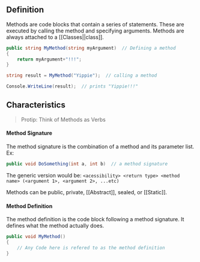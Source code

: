 ## Definition
Methods are code blocks that contain a series of statements. These are executed by calling the method and specifying arguments. Methods are always attached to a [[Classes||class]].

```C#
public string MyMethod(string myArgument)  // Defining a method
{
	return myArgument+"!!!";
}

string result = MyMethod("Yippie");  // calling a method

Console.WriteLine(result);  // prints "Yippie!!!"
```
## Characteristics

>Protip: Think of Methods as Verbs

#### Method Signature
The method signature is the combination of a method and its parameter list.
Ex:
```C#
public void DoSomething(int a, int b)  // a method signature
```
The generic version would be: 
`<acessibility> <return type> <method name> (<argument 1>, <argument 2>, ...etc)`

Methods can be public, private, [[Abstract]], sealed, or [[Static]].

#### Method Definition
The method definition is the code block following a method signature. It defines what the method actually does.
```C#
public void MyMethod() 
{
	// Any Code here is refered to as the method definition
}
```